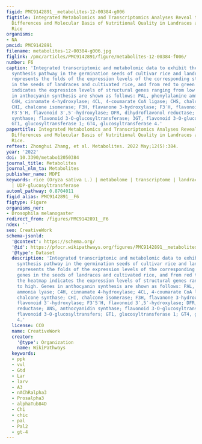 ```yaml
---
figid: PMC9142891__metabolites-12-00384-g006
figtitle: Integrated Metabolomics and Transcriptomics Analyses Reveal the Metabolic
  Differences and Molecular Basis of Nutritional Quality in Landraces and Cultivated
  Rice
organisms:
- NA
pmcid: PMC9142891
filename: metabolites-12-00384-g006.jpg
figlink: /pmc/articles/PMC9142891/figure/metabolites-12-00384-f006/
number: F6
caption: 'Integrated transcriptomic and metabolomic data to exhibit the anthocyanin
  synthesis pathway in the germination seeds of cultivar rice and landrace. A heatmap
  represents the folds of the expression levels of the corresponding structural genes
  in the seeds of landraces and cultivated rice, and from red to green in the heatmap
  indicates the expression levels of structural genes ranging from low to high. Genes
  in anthocyanin synthesis are shown as follows: PAL, phenylalanine ammonia lyase;
  C4H, cinnamate 4-hydroxylase; 4CL, 4-coumarate CoA ligase; CHS, chalcone synthase;
  CHI, chalcone isomerase; F3H, flavanone 3-hydroxylase; F3′H, flavonoid 3′-hydroxylase;
  F3′5′H, flavonoid 3′,5′-hydroxylase; DFR, dihydroflavonol reductase; ANS, anthocyanidin
  synthase; flavonoid 3-O-glucosyltransferase; 3GT, flavonoid 3-O-glucosyltransfers;
  GT1, glucosyltransferase 1; GT4, glucosyltransferase 4.'
papertitle: Integrated Metabolomics and Transcriptomics Analyses Reveal the Metabolic
  Differences and Molecular Basis of Nutritional Quality in Landraces and Cultivated
  Rice.
reftext: Zhonghui Zhang, et al. Metabolites. 2022 May;12(5):384.
year: '2022'
doi: 10.3390/metabo12050384
journal_title: Metabolites
journal_nlm_ta: Metabolites
publisher_name: MDPI
keywords: rice (Oryza sativa L.) | metabolome | transcriptome | landrace | anthocyanins
  | UDP-glucosyltransferase
automl_pathway: 0.8704011
figid_alias: PMC9142891__F6
figtype: Figure
organisms_ner:
- Drosophila melanogaster
redirect_from: /figures/PMC9142891__F6
ndex: ''
seo: CreativeWork
schema-jsonld:
  '@context': https://schema.org/
  '@id': https://pfocr.wikipathways.org/figures/PMC9142891__metabolites-12-00384-g006.html
  '@type': Dataset
  description: 'Integrated transcriptomic and metabolomic data to exhibit the anthocyanin
    synthesis pathway in the germination seeds of cultivar rice and landrace. A heatmap
    represents the folds of the expression levels of the corresponding structural
    genes in the seeds of landraces and cultivated rice, and from red to green in
    the heatmap indicates the expression levels of structural genes ranging from low
    to high. Genes in anthocyanin synthesis are shown as follows: PAL, phenylalanine
    ammonia lyase; C4H, cinnamate 4-hydroxylase; 4CL, 4-coumarate CoA ligase; CHS,
    chalcone synthase; CHI, chalcone isomerase; F3H, flavanone 3-hydroxylase; F3′H,
    flavonoid 3′-hydroxylase; F3′5′H, flavonoid 3′,5′-hydroxylase; DFR, dihydroflavonol
    reductase; ANS, anthocyanidin synthase; flavonoid 3-O-glucosyltransferase; 3GT,
    flavonoid 3-O-glucosyltransfers; GT1, glucosyltransferase 1; GT4, glucosyltransferase
    4.'
  license: CC0
  name: CreativeWork
  creator:
    '@type': Organization
    name: WikiPathways
  keywords:
  - ppk
  - vvl
  - Gtd
  - Lar
  - larv
  - A3
  - nAChRalpha3
  - Prosalpha3
  - alphaTub84D
  - Chi
  - chic
  - pal
  - Pal2
  - gt-4
---
```

